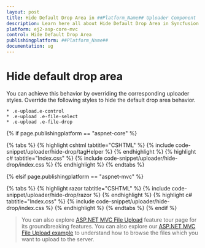 ```yaml
---
layout: post
title: Hide Default Drop Area in ##Platform_Name## Uploader Component
description: Learn here all about Hide Default Drop Area in Syncfusion ##Platform_Name## Uploader component of Syncfusion Essential JS 2 and more.
platform: ej2-asp-core-mvc
control: Hide Default Drop Area
publishingplatform: ##Platform_Name##
documentation: ug
---
```



# Hide default drop area

You can achieve this behavior by overriding the corresponding uploader styles. Override the following styles to hide the default drop area behavior.

    * .e-upload.e-control
    * .e-upload .e-file-select
    * .e-upload .e-file-drop

{% if page.publishingplatform == "aspnet-core" %}

{% tabs %}
{% highlight cshtml tabtitle="CSHTML" %}
{% include code-snippet/uploader/hide-drop/tagHelper %}
{% endhighlight %}
{% highlight c# tabtitle="Index.css" %}
{% include code-snippet/uploader/hide-drop/index.css %}
{% endhighlight %}
{% endtabs %}

{% elsif page.publishingplatform == "aspnet-mvc" %}

{% tabs %}
{% highlight razor tabtitle="CSHTML" %}
{% include code-snippet/uploader/hide-drop/razor %}
{% endhighlight %}
{% highlight c# tabtitle="Index.css" %}
{% include code-snippet/uploader/hide-drop/index.css %}
{% endhighlight %}
{% endtabs %}
{% endif %}



> You can also explore [ASP.NET MVC File Upload](https://www.syncfusion.com/aspnet-mvc-ui-controls/file-upload) feature tour page for its groundbreaking features. You can also explore our [ASP.NET MVC File Upload example](https://ej2.syncfusion.com/aspnetmvc/Uploader/DefaultFunctionalities#/material) to understand how to browse the files which you want to upload to the server.